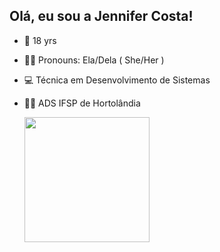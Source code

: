 ## Olá, eu sou a Jennifer Costa!

* 🌻 18 yrs
* 👩‍🦱 Pronouns: Ela/Dela ( She/Her )
* 💻 Técnica em Desenvolvimento de Sistemas
* 👩‍💻 ADS IFSP de Hortolândia

  <div>
    <img height="200cm" src="https://github-readme-stats.vercel.app/api?username=jennie-costa&show_icons=true&theme=dracula"> 
  </div>


